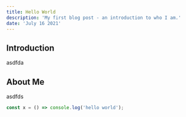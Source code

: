 ```yaml
---
title: Hello World
description: 'My first blog post - an introduction to who I am.'
date: 'July 16 2021'
---
```


## Introduction

asdfda

## About Me

asdfds

```javascript
const x = () => console.log('hello world');
```

<!--- MARKDOWN LINKS -->

[swyx]: https://www.swyx.io/learn-in-public/
